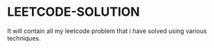 # LEETCODE-SOLUTION
It will contain all my leetcode problem that i have solved using various techniques.
